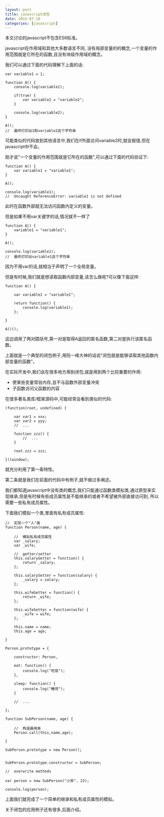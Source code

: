 ```yaml
---
layout: post
title: javascript闭包
date: 2015-07-10
categories: [javascript]
---
```


本文讨论的javascript不包含ES6标准。

javascript在作用域和其他大多数语言不同, 没有局部变量的的概念,一个变量的作用范围就是它所在的函数,且没有块级作用域的概念。

我们可以通过下面的代码理解下上面的话:

    var variable1 = 1;

    function A() {
        console.log(variable1);
        
        if(true) {
            var variable2 = "variable2";
        }
        
        console.log(variable2);
    }
    
    A();
    //  最终打印出1和variable2这个字符串


可能类似的代码放到其他语言中,我们在if外面访问variable2时,就会报错,但在javascript中不会。

刚才说"一个变量的作用范围就是它所在的函数",可以通过下面的代码验证下:

    function A() {
        var variable1 = "variable1";
    }
    
    A();
    
    console.log(variable1);
    //  Uncaught ReferenceError: variable1 is not defined

此时在函数外部就无法访问函数内定义的变量。

但是如果不用var关键字的话,情况就不一样了

    function A() {
        variable1 = "variable1";
    }
    
    A();
    
    console.log(variable1);
    //  最终打印出variable1这个字符串

因为不用var的话,就相当于声明了一个全局变量。

但是有时候,我们就是想读取函数内部变量,该怎么做呢?可以像下面这样:


    function A() {
        
        var variable1 = "variable1";
        
        return function() {
            console.log(variable1);
        };
    
    }
    
    A()();
    
这边调用了两对圆括号,第一对是取得A返回的匿名函数,第二对是执行该匿名函数。

上面就是一个典型的闭包例子,用阮一峰大神的话说"闭包就是能够读取其他函数内部变量的函数"。

在实际开发中,我们会在很多地方用到闭包,就是用到两个比较重要的作用:

- 使某些变量常驻内存,且不与函数外部变量冲突
- 子函数访问父函数的内容

在很多著名类库/框架源码中,可能经常会看到类似的代码:

    (function(root, undefined) {
        
        var var1 = xxx;
        var var2 = yyy;
        //  ...
        
        function zzz() {
            //  ...
        }
        
        root.zzz = zzz;
        
    })(window);

就充分利用了第一条特性。

第二条就是我们在前面的代码中有例子,就不做过多阐述。

我们都知道javascript中没有类的概念,我们只能通过函数类模拟类,通过原型来实现继承,但是有时候有些成员属性是不能继承的或者不希望被外部直接访问到, 所以需要一些私有成员属性。

下面我们模拟一个类,里面有私有成员属性:
    
    //  实现一个"人"类
    function Person(name, age) {
        
        //  模拟私有成员属性
        var _salary;
        var _wife;
        
        //  getter/setter
        this.salaryGetter = function() {
            return _salary;
        };
        
        this.salarySetter = function(salary) {
            _salary = salary;
        };
        
        this.wifeGetter = function() {
            return _wife;
        };
        
        this.wifeSetter = function(wife) {
            _wife = wife;
        };
        
        this.name = name;
        this.age = age;
        
    }
    
    Person.prototype = {
        
        constructor: Person,
        
        eat: function() {
            console.log("吃饭");
        },
        
        sleep: function() {
            console.log("睡觉");
        }
        
        //  ...
    
    };
    
    function SubPerson(name, age) {
        
        //  构造器继承
        Person.call(this,name,age);
        
    }
    
    SubPerson.prototype = new Person();
    
    
    SubPerson.prototype.constructor = SubPerson;
    
    //  overwrite methods
    
    var person = new SubPerson("小宋", 23);

    console.log(person);
    
上面我们就完成了一个简单的继承和私有成员属性的模拟。

关于闭包的应用例子还有很多,后面介绍。
